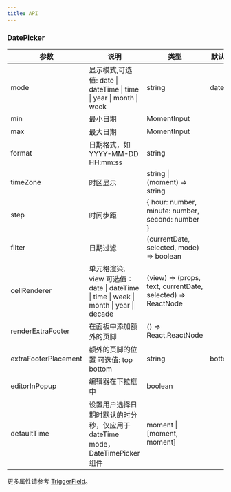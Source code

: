 ```yaml
---
title: API
---
```


### DatePicker

| 参数         | 说明                                                                             | 类型                                                        | 默认值 | 版本 |
| ------------ | -------------------------------------------------------------------------------- | ----------------------------------------------------------- | ------ | --- |
| mode | 显示模式,可选值: date \| dateTime \| time \| year \| month \| week | string | date  |  |
| min          | 最小日期                                                                         | MomentInput                                                 |        |  |
| max          | 最大日期                                                                         | MomentInput                                                 |        |  |
| format       | 日期格式，如 YYYY-MM-DD HH:mm:ss                                               | string                                                      |        |  |
| timeZone | 时区显示 | string \| (moment) => string |   | 1.4.2 |
| step         | 时间步距                                                                         | { hour: number, minute: number, second: number }            |        |  |
| filter | 日期过滤 | (currentDate, selected, mode) => boolean |   |    |
| cellRenderer | 单元格渲染, view 可选值：date \| dateTime \| time \| week \| month \| year \| decade | (view) => (props, text, currentDate, selected) => ReactNode |        |  |
| renderExtraFooter	| 在面板中添加额外的页脚 |	() => React.ReactNode	||  |
| extraFooterPlacement	| 额外的页脚的位置 可选值: top bottom |	string |	bottom| |
| editorInPopup | 编辑器在下拉框中  | boolean |  | 1.4.5 |
| defaultTime | 设置用户选择日期时默认的时分秒，仅应用于 dateTime mode，DateTimePicker 组件 | moment \| \[moment, moment\] | | 1.4.5 |

更多属性请参考 [TriggerField](/zh/procmp/abstract/trigger-field/#TriggerField)。
